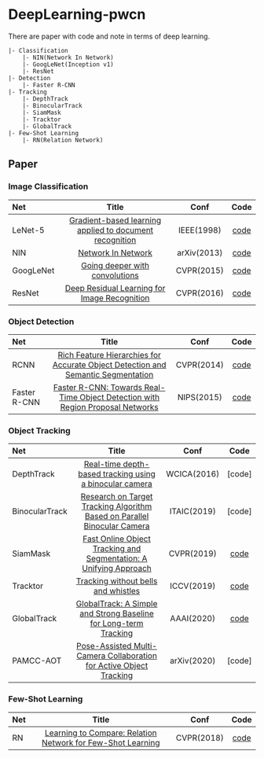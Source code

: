 # DeepLearning-pwcn
There are paper with code and note in terms of deep learning.
```
|- Classification
    |- NIN(Network In Network)
    |- GoogLeNet(Inception v1)
    |- ResNet
|- Detection
    |- Faster R-CNN
|- Tracking
    |- DepthTrack
    |- BinocularTrack
    |- SiamMask
    |- Tracktor
    |- GlobalTrack
|- Few-Shot Learning
    |- RN(Relation Network)
```

## Paper

### Image Classification
| Net | Title | Conf | Code |
|:--------|:--------:|:--------:|:--------:|
| LeNet-5 | [Gradient-based learning applied to document recognition](http://yann.lecun.com/exdb/publis/pdf/lecun-01a.pdf) | IEEE(1998) | [code]()
| NIN | [Network In Network](https://arxiv.org/pdf/1312.4400.pdf) | arXiv(2013) | [code](https://github.com/Gojay001/DeepLearning-pwcn/tree/master/Classification/NIN/Code)
| GoogLeNet | [Going deeper with convolutions](https://www.cv-foundation.org/openaccess/content_cvpr_2015/papers/Szegedy_Going_Deeper_With_2015_CVPR_paper.pdf) | CVPR(2015) | [code](https://github.com/Gojay001/DeepLearning-pwcn/tree/master/Classification/GoogLeNet/Code)
| ResNet | [Deep Residual Learning for Image Recognition](http://openaccess.thecvf.com/content_cvpr_2016/papers/He_Deep_Residual_Learning_CVPR_2016_paper.pdf) | CVPR(2016) | [code](https://github.com/Gojay001/DeepLearning-pwcn/tree/master/Classification/ResNet/Code)

### Object Detection
| Net | Title | Conf | Code |
|:--------|:--------:|:--------:|:--------:|
| RCNN | [Rich Feature Hierarchies for Accurate Object Detection and Semantic Segmentation](http://openaccess.thecvf.com/content_cvpr_2014/papers/Girshick_Rich_Feature_Hierarchies_2014_CVPR_paper.pdf) | CVPR(2014) | [code]()
| Faster R-CNN | [Faster R-CNN: Towards Real-Time Object Detection with Region Proposal Networks](https://arxiv.org/pdf/1506.01497.pdf) | NIPS(2015) | [code](https://github.com/Gojay001/faster-rcnn.pytorch)

### Object Tracking
| Net | Title | Conf | Code |
|:--------|:--------:|:--------:|:--------:|
| DepthTrack | [Real-time depth-based tracking using a binocular camera](https://github.com/Gojay001/DeepLearning-pwcn/tree/master/Tracking/Binocular%20camera/DepthTrack.pdf) | WCICA(2016) | [code]
| BinocularTrack | [Research on Target Tracking Algorithm Based on Parallel Binocular Camera](https://github.com/Gojay001/DeepLearning-pwcn/blob/master/Tracking/Binocular%20camera/BinocularTrack.pdf) | ITAIC(2019) | [code]
| SiamMask | [Fast Online Object Tracking and Segmentation: A Unifying Approach](http://openaccess.thecvf.com/content_CVPR_2019/papers/Wang_Fast_Online_Object_Tracking_and_Segmentation_A_Unifying_Approach_CVPR_2019_paper.pdf) | CVPR(2019) | [code](https://github.com/Gojay001/SiamMask)
| Tracktor | [Tracking without bells and whistles](https://arxiv.org/pdf/1903.05625.pdf) | ICCV(2019) | [code](https://github.com/Gojay001/tracking_wo_bnw)
| GlobalTrack | [GlobalTrack: A Simple and Strong Baseline for Long-term Tracking](https://arxiv.org/pdf/1912.08531.pdf) | AAAI(2020) | [code](https://github.com/huanglianghua/GlobalTrack)
| PAMCC-AOT | [Pose-Assisted Multi-Camera Collaboration for Active Object Tracking](https://arxiv.org/pdf/2001.05161.pdf) | arXiv(2020) | [code]

### Few-Shot Learning
| Net | Title | Conf | Code |
|:--------|:--------:|:--------:|:--------:|
| RN | [Learning to Compare: Relation Network for Few-Shot Learning](https://arxiv.org/abs/1711.06025) | CVPR(2018) | [code](https://github.com/Gojay001/LearningToCompare_FSL)